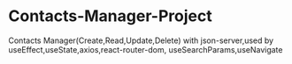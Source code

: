# Contacts-Manager-Project
 Contacts Manager(Create,Read,Update,Delete) with json-server,used by useEffect,useState,axios,react-router-dom, useSearchParams,useNavigate
